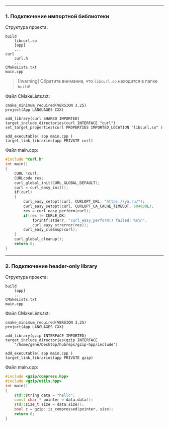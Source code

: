 ___
### 1. Подключение импортной библиотеки

Структура проекта:
```
build
	libcurl.so
	[app]
	...
curl
	curl.h
	...
CMakeLists.txt
main.cpp
```

>[!warning] Обратите внимание,
>что `libcurl.so` находится в папке `build`!

Файл CMakeLists.txt:
```
cmake_minimum_required(VERSION 3.25)
project(App LANGUAGES CXX)

add_library(curl SHARED IMPORTED)
target_include_directories(curl INTERFACE "curl")
set_target_properties(curl PROPERTIES IMPORTED_LOCATION "libcurl.so" )

add_executable( app main.cpp )
target_link_libraries(app PRIVATE curl)
```

Файл main.cpp:
```cpp
#include "curl.h"
int main()
{
	CURL *curl;
	CURLcode res;
	curl_global_init(CURL_GLOBAL_DEFAULT);
	curl = curl_easy_init();
	if(curl)
	{
		curl_easy_setopt(curl, CURLOPT_URL, "https://ya.ru/");
		curl_easy_setopt(curl, CURLOPT_CA_CACHE_TIMEOUT, 604800L);
		res = curl_easy_perform(curl);
		if(res != CURLE_OK)
			fprintf(stderr, "curl_easy_perform() failed: %s\n",
			curl_easy_strerror(res));
		curl_easy_cleanup(curl);
	}
	curl_global_cleanup();
	return 0;
}
```

___
### 2. Подключение header-only library

Структура проекта:
```
build
	[app]
	...
CMakeLists.txt
main.cpp
```

Файл CMakeLists.txt:
```
cmake_minimum_required(VERSION 3.25)
project(App LANGUAGES CXX)

add_library(gzip INTERFACE IMPORTED)
target_include_directories(gzip INTERFACE
	"/home/gene/Desktop/hubreps/gzip-hpp/include")

add_executable( app main.cpp )
target_link_libraries(app PRIVATE gzip)
```

Файл main.cpp:
```cpp
#include <gzip/compress.hpp>
#include <gzip/utils.hpp>
int main()
{
	std::string data = "hello";
	const char * pointer = data.data();
	std::size_t size = data.size();
	bool c = gzip::is_compressed(pointer, size);
	return 0;
}
```